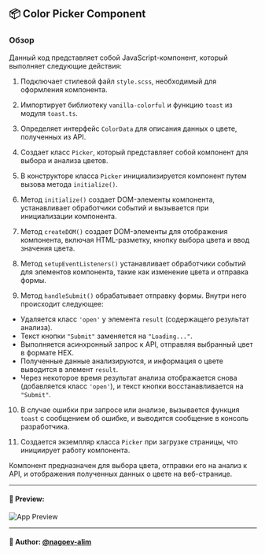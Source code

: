 ## 📦 Color Picker Component

### Обзор

Данный код представляет собой JavaScript-компонент, который выполняет следующие действия:

1. Подключает стилевой файл `style.scss`, необходимый для оформления компонента.

2. Импортирует библиотеку `vanilla-colorful` и функцию `toast` из модуля `toast.ts`.

3. Определяет интерфейс `ColorData` для описания данных о цвете, полученных из API.

4. Создает класс `Picker`, который представляет собой компонент для выбора и анализа цветов.

5. В конструкторе класса `Picker` инициализируется компонент путем вызова метода `initialize()`.

6. Метод `initialize()` создает DOM-элементы компонента, устанавливает обработчики событий и вызывается при инициализации компонента.

7. Метод `createDOM()` создает DOM-элементы для отображения компонента, включая HTML-разметку, кнопку выбора цвета и ввод значения цвета.

8. Метод `setupEventListeners()` устанавливает обработчики событий для элементов компонента, такие как изменение цвета и отправка формы.

9. Метод `handleSubmit()` обрабатывает отправку формы. Внутри него происходит следующее:
  - Удаляется класс `'open'` у элемента `result` (содержащего результат анализа).
  - Текст кнопки `"Submit"` заменяется на `"Loading..."`.
  - Выполняется асинхронный запрос к API, отправляя выбранный цвет в формате HEX.
  - Полученные данные анализируются, и информация о цвете выводится в элемент `result`.
  - Через некоторое время результат анализа отображается снова (добавляется класс `'open'`), и текст кнопки восстанавливается на `"Submit"`.

10. В случае ошибки при запросе или анализе, вызывается функция `toast` с сообщением об ошибке, и выводится сообщение в консоль разработчика.

11. Создается экземпляр класса `Picker` при загрузке страницы, что инициирует работу компонента.

Компонент предназначен для выбора цвета, отправки его на анализ к API, и отображения полученных данных о цвете на веб-странице.

---

#### 🌄 Preview:

![App Preview](https://lh3.googleusercontent.com/drive-viewer/AITFw-y_SEuRLryeRUpz0Ha4jTQilb5PJ1Q-mfIFmvKzDh4rrSBi9HEei1YlaARE0N51OGb4LuQMwG5rOIHRDi1kOff2DNTT3g=s1600)


-----

#### 🙌 Author: [@nagoev-alim](https://github.com/nagoev-alim)

